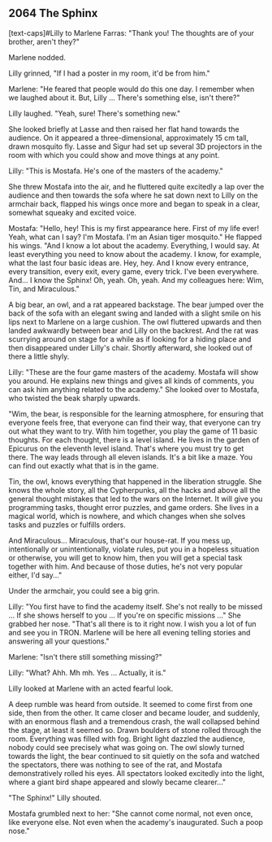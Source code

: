 
## **2064** The Sphinx

[text-caps]#Lilly to Marlene Farras: "Thank you!
The thoughts are of your brother, aren't they?"

Marlene nodded.

Lilly grinned, "If I had a poster in my room, it'd be from him."

Marlene: "He feared that people would do this one day.
I remember when we laughed about it.
But, Lilly ... There's something else, isn't there?"

Lilly laughed. "Yeah, sure! There's something new."

She looked briefly at Lasse and then raised her flat hand towards the audience.
On it appeared a three-dimensional, approximately 15 cm tall, drawn mosquito fly.
Lasse and Sigur had set up several 3D projectors in the room with which you could show and move things at any point.

Lilly: "This is Mostafa.
He's one of the masters of the academy."

She threw Mostafa into the air, and he fluttered quite excitedly a lap over the audience and then towards the sofa where he sat down next to Lilly on the armchair back, flapped his wings once more and began to speak in a clear, somewhat squeaky and excited voice.

Mostafa: "Hello, hey! This is my first appearance here.
First of my life ever!
Yeah, what can I say?
I'm Mostafa.
I'm an Asian tiger mosquito."
He flapped his wings.
"And I know a lot about the academy.
Everything, I would say.
At least everything you need to know about the academy.
I know, for example, what the last four basic ideas are.
Hey, hey.
And I know every entrance, every transition, every exit, every game, every trick.
I've been everywhere.
And... I know the Sphinx! Oh, yeah. Oh, yeah.
And my colleagues here: Wim, Tin, and Miraculous."

A big bear, an owl, and a rat appeared backstage.
The bear jumped over the back of the sofa with an elegant swing and landed with a slight smile on his lips next to Marlene on a large cushion.
The owl fluttered upwards and then landed awkwardly between bear and Lilly on the backrest.
And the rat was scurrying around on stage for a while as if looking for a hiding place and then disappeared under Lilly's chair.
Shortly afterward, she looked out of there a little shyly.

Lilly: "These are the four game masters of the academy.
Mostafa will show you around.
He explains new things and gives all kinds of comments, you can ask him anything related to the academy." She looked over to Mostafa, who twisted the beak sharply upwards.

"Wim, the bear, is responsible for the learning atmosphere, for ensuring that everyone feels free, that everyone can find their way, that everyone can try out what they want to try.
With him together, you play the game of 11 basic thoughts.
For each thought, there is a level island.
He lives in the garden of Epicurus on the eleventh level island.
That's where you must try to get there.
The way leads through all eleven islands.
It's a bit like a maze.
You can find out exactly what that is in the game.

Tin, the owl, knows everything that happened in the liberation struggle.
She knows the whole story, all the Cypherpunks, all the hacks and above all the general thought mistakes that led to the wars on the Internet.
It will give you programming tasks, thought error puzzles, and game orders.
She lives in a magical world, which is nowhere, and which changes when she solves tasks and puzzles or fulfills orders.

And Miraculous... Miraculous, that's our house-rat.
If you mess up, intentionally or unintentionally, violate rules, put you in a hopeless situation or otherwise, you will get to know him, then you will get a special task together with him.
And because of those duties, he's not very popular either, I'd say..."

Under the armchair, you could see a big grin.

Lilly: "You first have to find the academy itself.
She's not really to be missed ... If she shows herself to you ... If you're on specific missions ..."
She grabbed her nose.
"That's all there is to it right now.
I wish you a lot of fun and see you in TRON.
Marlene will be here all evening telling stories and answering all your questions."

Marlene: "Isn't there still something missing?"

Lilly: "What? Ahh. Mh mh. Yes ... Actually, it is."

Lilly looked at Marlene with an acted fearful look.

A deep rumble was heard from outside.
It seemed to come first from one side, then from the other.
It came closer and became louder, and suddenly, with an enormous flash and a tremendous crash, the wall collapsed behind the stage, at least it seemed so.
Drawn boulders of stone rolled through the room.
Everything was filled with fog.
Bright light dazzled the audience, nobody could see precisely what was going on.
The owl slowly turned towards the light, the bear continued to sit quietly on the sofa and watched the spectators, there was nothing to see of the rat, and Mostafa demonstratively rolled his eyes.
All spectators looked excitedly into the light, where a giant bird shape appeared and slowly became clearer..."

"The Sphinx!" Lilly shouted.

Mostafa grumbled next to her: "She cannot come normal, not even once, like everyone else.
Not even when the academy's inaugurated.
Such a poop nose."

